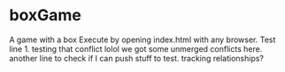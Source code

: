 # boxGame
A game with a box
Execute by opening index.html with any browser.
Test line 1.
testing that conflict
lolol we got some unmerged conflicts here.
another line to check if I can push stuff to test. tracking relationships?

